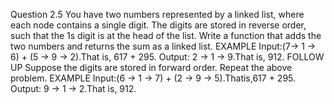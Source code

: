 Question 2.5
You have two numbers represented by a linked list, where each node contains a single digit. The digits are stored in reverse order, such that the 1s digit is at the head of the list. Write a function that adds the two numbers and returns the sum as a linked list.
EXAMPLE
Input:(7-> 1 -> 6) + (5 -> 9 -> 2).That is, 617 + 295.
Output: 2 -> 1 -> 9.That is, 912.
FOLLOW UP
Suppose the digits are stored in forward order. Repeat the above problem. EXAMPLE
Input:(6 -> 1 -> 7) + (2 -> 9 -> 5).Thatis,617 + 295.
Output: 9 -> 1 -> 2.That is, 912.